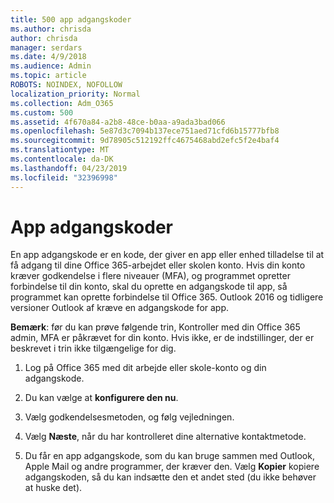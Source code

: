 ```yaml
---
title: 500 app adgangskoder
ms.author: chrisda
author: chrisda
manager: serdars
ms.date: 4/9/2018
ms.audience: Admin
ms.topic: article
ROBOTS: NOINDEX, NOFOLLOW
localization_priority: Normal
ms.collection: Adm_O365
ms.custom: 500
ms.assetid: 4f670a84-a2b8-48ce-b0aa-a9ada3bad066
ms.openlocfilehash: 5e87d3c7094b137ece751aed71cfd6b15777bfb8
ms.sourcegitcommit: 9d78905c512192ffc4675468abd2efc5f2e4baf4
ms.translationtype: MT
ms.contentlocale: da-DK
ms.lasthandoff: 04/23/2019
ms.locfileid: "32396998"
---
```

# <a name="app-passwords"></a>App adgangskoder

En app adgangskode er en kode, der giver en app eller enhed tilladelse til at få adgang til dine Office 365-arbejdet eller skolen konto. Hvis din konto kræver godkendelse i flere niveauer (MFA), og programmet opretter forbindelse til din konto, skal du oprette en adgangskode til app, så programmet kan oprette forbindelse til Office 365. Outlook 2016 og tidligere versioner Outlook af kræve en adgangskode for app.

 **Bemærk**: før du kan prøve følgende trin, Kontroller med din Office 365 admin, MFA er påkrævet for din konto. Hvis ikke, er de indstillinger, der er beskrevet i trin ikke tilgængelige for dig.

1. Log på Office 365 med dit arbejde eller skole-konto og din adgangskode.

2. Du kan vælge at **konfigurere den nu**.

3. Vælg godkendelsesmetoden, og følg vejledningen.

4. Vælg **Næste**, når du har kontrolleret dine alternative kontaktmetode.

5. Du får en app adgangskode, som du kan bruge sammen med Outlook, Apple Mail og andre programmer, der kræver den. Vælg **Kopier** kopiere adgangskoden, så du kan indsætte den et andet sted (du ikke behøver at huske det).
